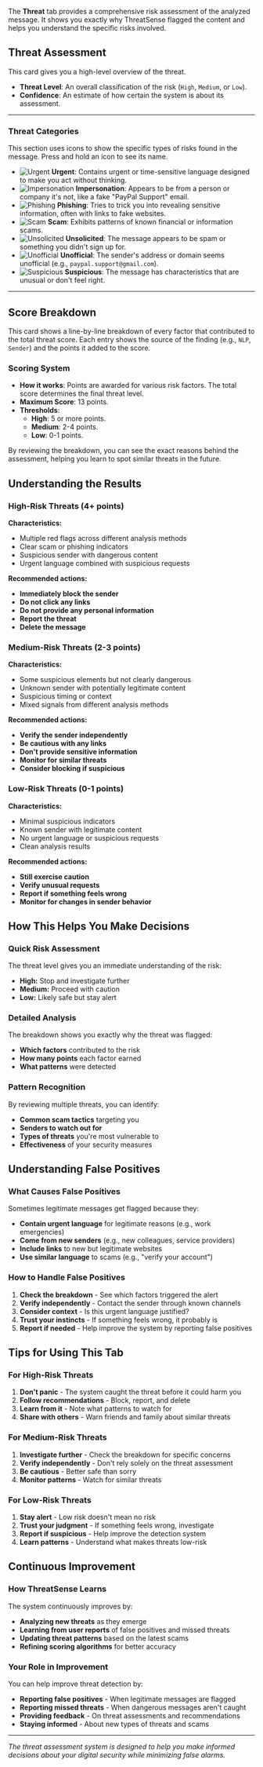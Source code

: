 The **Threat** tab provides a comprehensive risk assessment of the analyzed message. It shows you exactly why ThreatSense flagged the content and helps you understand the specific risks involved.

## Threat Assessment

This card gives you a high-level overview of the threat.

- **Threat Level**: An overall classification of the risk (`High`, `Medium`, or `Low`).
- **Confidence**: An estimate of how certain the system is about its assessment.

---

### Threat Categories

This section uses icons to show the specific types of risks found in the message. Press and hold an icon to see its name.

- ![Urgent](threat://Urgent) **Urgent**: Contains urgent or time-sensitive language designed to make you act without thinking.
- ![Impersonation](threat://Impersonation) **Impersonation**: Appears to be from a person or company it's not, like a fake "PayPal Support" email.
- ![Phishing](threat://Phishing) **Phishing**: Tries to trick you into revealing sensitive information, often with links to fake websites.
- ![Scam](threat://Scam) **Scam**: Exhibits patterns of known financial or information scams.
- ![Unsolicited](threat://Unsolicited) **Unsolicited**: The message appears to be spam or something you didn't sign up for.
- ![Unofficial](threat://Unofficial) **Unofficial**: The sender's address or domain seems unofficial (e.g., `paypal.support@gmail.com`).
- ![Suspicious](threat://Suspicious) **Suspicious**: The message has characteristics that are unusual or don't feel right.

---

## Score Breakdown

This card shows a line-by-line breakdown of every factor that contributed to the total threat score. Each entry shows the source of the finding (e.g., `NLP`, `Sender`) and the points it added to the score.

### Scoring System

- **How it works**: Points are awarded for various risk factors. The total score determines the final threat level.
- **Maximum Score**: 13 points.
- **Thresholds**:
    - **High**: 5 or more points.
    - **Medium**: 2-4 points.
    - **Low**: 0-1 points.

By reviewing the breakdown, you can see the exact reasons behind the assessment, helping you learn to spot similar threats in the future.

## Understanding the Results

### High-Risk Threats (4+ points)
**Characteristics:**
- Multiple red flags across different analysis methods
- Clear scam or phishing indicators
- Suspicious sender with dangerous content
- Urgent language combined with suspicious requests

**Recommended actions:**
- **Immediately block the sender**
- **Do not click any links**
- **Do not provide any personal information**
- **Report the threat**
- **Delete the message**

### Medium-Risk Threats (2-3 points)
**Characteristics:**
- Some suspicious elements but not clearly dangerous
- Unknown sender with potentially legitimate content
- Suspicious timing or context
- Mixed signals from different analysis methods

**Recommended actions:**
- **Verify the sender independently**
- **Be cautious with any links**
- **Don't provide sensitive information**
- **Monitor for similar threats**
- **Consider blocking if suspicious**

### Low-Risk Threats (0-1 points)
**Characteristics:**
- Minimal suspicious indicators
- Known sender with legitimate content
- No urgent language or suspicious requests
- Clean analysis results

**Recommended actions:**
- **Still exercise caution**
- **Verify unusual requests**
- **Report if something feels wrong**
- **Monitor for changes in sender behavior**

## How This Helps You Make Decisions

### Quick Risk Assessment
The threat level gives you an immediate understanding of the risk:
- **High:** Stop and investigate further
- **Medium:** Proceed with caution
- **Low:** Likely safe but stay alert

### Detailed Analysis
The breakdown shows you exactly why the threat was flagged:
- **Which factors** contributed to the risk
- **How many points** each factor earned
- **What patterns** were detected

### Pattern Recognition
By reviewing multiple threats, you can identify:
- **Common scam tactics** targeting you
- **Senders to watch out for**
- **Types of threats** you're most vulnerable to
- **Effectiveness** of your security measures

## Understanding False Positives

### What Causes False Positives
Sometimes legitimate messages get flagged because they:
- **Contain urgent language** for legitimate reasons (e.g., work emergencies)
- **Come from new senders** (e.g., new colleagues, service providers)
- **Include links** to new but legitimate websites
- **Use similar language** to scams (e.g., "verify your account")

### How to Handle False Positives
1. **Check the breakdown** - See which factors triggered the alert
2. **Verify independently** - Contact the sender through known channels
3. **Consider context** - Is this urgent language justified?
4. **Trust your instincts** - If something feels wrong, it probably is
5. **Report if needed** - Help improve the system by reporting false positives

## Tips for Using This Tab

### For High-Risk Threats
1. **Don't panic** - The system caught the threat before it could harm you
2. **Follow recommendations** - Block, report, and delete
3. **Learn from it** - Note what patterns to watch for
4. **Share with others** - Warn friends and family about similar threats

### For Medium-Risk Threats
1. **Investigate further** - Check the breakdown for specific concerns
2. **Verify independently** - Don't rely solely on the threat assessment
3. **Be cautious** - Better safe than sorry
4. **Monitor patterns** - Watch for similar threats

### For Low-Risk Threats
1. **Stay alert** - Low risk doesn't mean no risk
2. **Trust your judgment** - If something feels wrong, investigate
3. **Report if suspicious** - Help improve the detection system
4. **Learn patterns** - Understand what makes threats low-risk

## Continuous Improvement

### How ThreatSense Learns
The system continuously improves by:
- **Analyzing new threats** as they emerge
- **Learning from user reports** of false positives and missed threats
- **Updating threat patterns** based on the latest scams
- **Refining scoring algorithms** for better accuracy

### Your Role in Improvement
You can help improve threat detection by:
- **Reporting false positives** - When legitimate messages are flagged
- **Reporting missed threats** - When dangerous messages aren't caught
- **Providing feedback** - On threat assessments and recommendations
- **Staying informed** - About new types of threats and scams

---

*The threat assessment system is designed to help you make informed decisions about your digital security while minimizing false alarms.* 